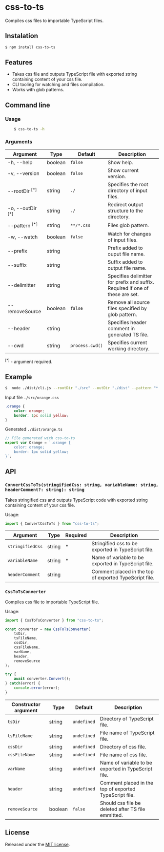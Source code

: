 # css-to-ts

Compiles css files to importable TypeScript files.

## Instalation
```sh
$ npm install css-to-ts
```

## Features
- Takes css file and outputs TypeScript file with exported string containing content of your css file.
- CLI tooling for watching and files compilation.
- Works with glob patterns.

## Command line

### Usage
```sh
    $ css-to-ts -h
```

### Arguments
| Argument                      | Type      | Default           | Description                                                                   |
|-------------------------------|-----------|-------------------|-------------------------------------------------------------------------------|
| -h, --help                    | boolean   | `false`           | Show help.                                                                    |
| -v, --version                 | boolean   | `false`           | Show current version.                                                         |
| --rootDir <sup>[*]</sup>      | string    | `./`              | Specifies the root directory of input files.                                  |
| -o, --outDir <sup>[*]</sup>   | string    | `./`              | Redirect output structure to the directory.                                   |
| --pattern <sup>[*]</sup>      | string    | `**/*.css`        | Files glob pattern.                                                           |
| -w, --watch                   | boolean   | `false`           | Watch for changes of input files.                                             |
| --prefix                      | string    |                   | Prefix added to ouput file name.                                              |
| --suffix                      | string    |                   | Suffix added to output file name.                                             |
| --delimitter                  | string    |                   | Specifies delimitter for prefix and suffix. Required if one of these are set. |
| --removeSource                | boolean   | `false`           | Remove all source files specified by glob pattern.                            |
| --header                      | string    |                   | Specifies header comment in generated TS file.                                |
| --cwd                         | string    | `process.cwd()`   | Specifies current working directory.                                          |

<sup>[*]</sup> - argument required.

## Example

```sh
$  node ./dist/cli.js --rootDir "./src" --outDir "./dist" --pattern "*.css" --header "File generated with css-to-ts"
```

Input file `./src/orange.css`
```css
.orange {
    color: orange;
    border: 1px solid yellow;
}
```

Generated `./dist/orange.ts`
```ts
// File generated with css-to-ts
export var Orange = `.orange {
    color: orange;
    border: 1px solid yellow;
}`;

```

## API

### `ConvertCssToTs(stringifiedCss: string, variableName: string, headerComment?: string): string`

Takes stringified css and outputs TypeScript code with exported string containing content of your css file.

Usage:
```ts
import { ConvertCssToTs } from "css-to-ts";
```



| Argument          | Type   | Required | Description                                               |
|-------------------|--------|----------|-----------------------------------------------------------|
| `stringifiedCss`  | string | *        | Stringified css to be exported in TypeScript file.        |
| `variableName`    | string | *        | Name of variable to be exported in TypeScript file.       |
| `headerComment`   | string |          | Comment placed in the top of exported TypeScript file.    |

### `CssToTsConverter`

Compiles css file to importable TypeScript file.

Usage:
```ts
import { CssToTsConverter } from "css-to-ts";

const converter = new CssToTsConverter(
    tsDir,
    tsFileName,
    cssDir,
    cssFileName,
    varName,
    header,
    removeSource
);

try {
    await converter.Convert();
} catch(error) {
    console.error(error);
}
```

| Constructor argument  | Type      | Default       | Description                                               |
|-----------------------|-----------|---------------|-----------------------------------------------------------|
| `tsDir`               | string    | `undefined`   | Directory of TypeScript file.                             |
| `tsFileName`          | string    | `undefined`   | File name of TypeScript file.                             |
| `cssDir`              | string    | `undefined`   | Directory of css file.                                    |
| `cssFileName`         | string    | `undefined`   | File name of css file.                                    |
| `varName`             | string    | `undefined`   | Name of variable to be exported in TypeScript file.       |
| `header`              | string    | `undefined`   | Comment placed in the top of exported TypeScript file.    |
| `removeSource`        | boolean   | `false`       | Should css file be deleted after TS file emmitted.        |



## License
Released under the [MIT license](LICENSE).
